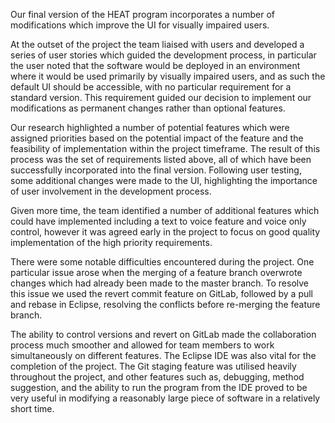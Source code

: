 Our final version of the HEAT program incorporates a number of modifications which improve the UI for visually impaired users. 

At the outset of the project the team liaised with users and developed a series of user stories which guided the development process, in particular the user noted that the software would be deployed in an environment where it would be used primarily by visually impaired users, and as such the default UI should be accessible, with no particular requirement for a standard version. This requirement guided our decision to implement our modifications as permanent changes rather than optional features.

Our research highlighted a number of potential features which were assigned priorities based on the potential impact of the feature and the feasibility of implementation within the project timeframe. The result of this process was the set of requirements listed above, all of which have been successfully incorporated into the final version. Following user testing, some additional changes were made to the UI, highlighting the importance of user involvement in the development process.

Given more time, the team identified a number of additional features which could have implemented including a text to voice feature and voice only control, however it was agreed early in the project to focus on good quality implementation of the high priority requirements.

There were some notable difficulties encountered during the project. One particular issue arose when the merging of a feature branch overwrote changes which had already been made to the master branch. To resolve this issue we used the revert commit feature on GitLab, followed by a pull and rebase in Eclipse, resolving the conflicts before re-merging the feature branch.

The ability to control versions and revert on GitLab made the collaboration process much smoother and allowed for team members to work simultaneously on different features. The Eclipse IDE was also vital for the completion of the project. The Git staging feature was utilised heavily throughout the project, and other features such as, debugging, method suggestion, and the ability to run the program from the IDE proved to be very useful in modifying a reasonably large piece of software in a relatively short time.
